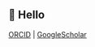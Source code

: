 ##  👋 Hello

[ORCID](https://orcid.org/0000-0003-0410-722X) | [GoogleScholar](https://scholar.google.com/citations?hl=en&user=Icyq778AAAAJ&view_op=list_works&sortby=pubdate)



<!--
**mkoo/mkoo** is a ✨ _special_ ✨ repository because its `README.md` (this file) appears on your GitHub profile.

Here are some ideas to get you started:

- 🔭 I’m currently working on ...
- 🌱 I’m currently learning ...
- 👯 I’m looking to collaborate on ...
- 🤔 I’m looking for help with ...
- 💬 Ask me about ...
- 📫 How to reach me: ...
- 😄 Pronouns: ...
- ⚡ Fun fact: ...
-->
